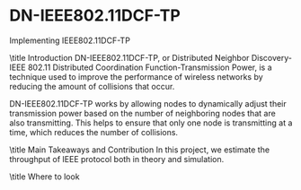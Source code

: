 # DN-IEEE802.11DCF-TP
Implementing IEEE802.11DCF-TP 

\title Introduction
DN-IEEE802.11DCF-TP, or Distributed Neighbor Discovery-IEEE 802.11 Distributed Coordination Function-Transmission Power, is a technique used to improve the performance of wireless networks by reducing the amount of collisions that occur.

DN-IEEE802.11DCF-TP works by allowing nodes to dynamically adjust their transmission power based on the number of neighboring nodes that are also transmitting. This helps to ensure that only one node is transmitting at a time, which reduces the number of collisions.

\title Main Takeaways and Contribution
In this project, we estimate the throughput of IEEE protocol both in theory and simulation.


\title Where to look 
